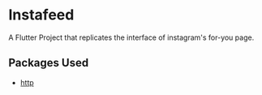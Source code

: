 # Instafeed

A Flutter Project that replicates the interface of instagram's for-you page.

## Packages Used
- [http](https://pub.dev/packages/http)